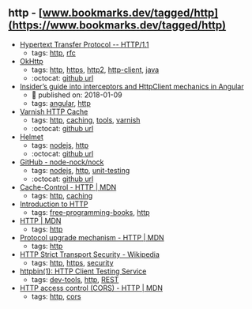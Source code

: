 http - [www.bookmarks.dev/tagged/http](https://www.bookmarks.dev/tagged/http)
---
* [Hypertext Transfer Protocol -- HTTP/1.1](https://tools.ietf.org/html/rfc2616)
    * tags: [http](../tagged/http.md), [rfc](../tagged/rfc.md)
* [OkHttp](http://square.github.io/okhttp/)
    * tags: [http](../tagged/http.md), [https](../tagged/https.md), [http2](../tagged/http2.md), [http-client](../tagged/http-client.md), [java](../tagged/java.md)
    * :octocat: [github url](https://github.com/square/okhttp)
* [Insider’s guide into interceptors and HttpClient mechanics in Angular](https://blog.angularindepth.com/insiders-guide-into-interceptors-and-httpclient-mechanics-in-angular-103fbdb397bf)
    * :calendar: published on: 2018-01-09
    * tags: [angular](../tagged/angular.md), [http](../tagged/http.md)
* [Varnish HTTP Cache](https://varnish-cache.org/)
    * tags: [http](../tagged/http.md), [caching](../tagged/caching.md), [tools](../tagged/tools.md), [varnish](../tagged/varnish.md)
    * :octocat: [github url](https://github.com/varnishcache/varnish-cache)
* [Helmet](https://helmetjs.github.io/docs/)
    * tags: [nodejs](../tagged/nodejs.md), [http](../tagged/http.md)
    * :octocat: [github url](https://github.com/helmetjs/helmet)
* [GitHub - node-nock/nock](https://github.com/node-nock/nock)
    * tags: [nodejs](../tagged/nodejs.md), [http](../tagged/http.md), [unit-testing](../tagged/unit-testing.md)
    * :octocat: [github url](https://github.com/node-nock/nock)
* [Cache-Control - HTTP | MDN](https://developer.mozilla.org/en-US/docs/Web/HTTP/Headers/Cache-Control)
    * tags: [http](../tagged/http.md), [caching](../tagged/caching.md)
* [Introduction to HTTP](https://launchschool.com/books/http)
    * tags: [free-programming-books](../tagged/free-programming-books.md), [http](../tagged/http.md)
* [HTTP | MDN](https://developer.mozilla.org/en-US/docs/Web/HTTP)
    * tags: [http](../tagged/http.md)
* [Protocol upgrade mechanism - HTTP | MDN](https://developer.mozilla.org/en-US/docs/Web/HTTP/Protocol_upgrade_mechanism)
    * tags: [http](../tagged/http.md)
* [HTTP Strict Transport Security - Wikipedia](https://en.wikipedia.org/wiki/HTTP_Strict_Transport_Security)
    * tags: [http](../tagged/http.md), [https](../tagged/https.md), [security](../tagged/security.md)
* [httpbin(1): HTTP Client Testing Service](https://httpbin.org/)
    * tags: [dev-tools](../tagged/dev-tools.md), [http](../tagged/http.md), [REST](../tagged/REST.md)
* [HTTP access control (CORS) - HTTP | MDN](https://developer.mozilla.org/en-US/docs/Web/HTTP/Access_control_CORS)
    * tags: [http](../tagged/http.md), [cors](../tagged/cors.md)
